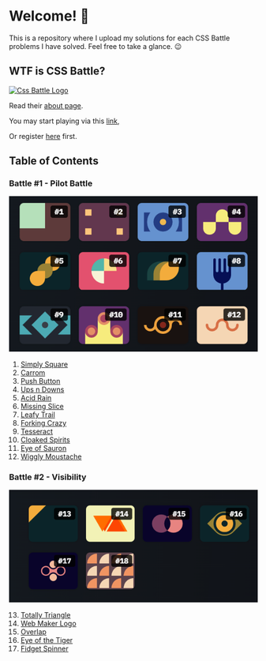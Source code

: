 # Welcome! 👋

This is a repository where I upload my solutions for each CSS Battle problems I have solved. Feel free to take a glance. 😉

## WTF is CSS Battle?

[![Css Battle Logo](https://cssbattle.dev/images/logo.svg)](https://cssbattle.dev/)

Read their [about page](https://cssbattle.dev/about).

You may start playing via this [link](https://cssbattle.dev/),

Or register [here](https://cssbattle.dev/login) first.

## Table of Contents

### Battle #1 - Pilot Battle

![Battle #1 Gallery](./assets/groups/001.pilot-battle.png)

1. [Simply Square](./battles/1.Pilot-Battle/001.simply-square.md)
2. [Carrom](./battles/1.Pilot-Battle/002.carrom.md)
3. [Push Button](./battles/1.Pilot-Battle/003.push-button.md)
4. [Ups n Downs](./battles/1.Pilot-Battle/004.ups-n-downs.md)
5. [Acid Rain](./battles/1.Pilot-Battle/005.acid-rain.md)
6. [Missing Slice](./battles/1.Pilot-Battle/006.missing-slice.md)
7. [Leafy Trail](./battles/1.Pilot-Battle/007.leafy-trail.md)
8. [Forking Crazy](./battles/1.Pilot-Battle/008.forking-crazy.md)
9. [Tesseract](./battles/1.Pilot-Battle/009.tesseract.md)
10. [Cloaked Spirits](./battles/1.Pilot-Battle/010.cloaked-spirits.md)
11. [Eye of Sauron](./battles/1.Pilot-Battle/011.eye-of-sauron.md)
12. [Wiggly Moustache](./battles/1.Pilot-Battle/012.wiggly-moustache.md)

### Battle #2 - Visibility

![Battle #2 Gallery](./assets/groups/002.visibility.png)

13. [Totally Triangle](./battles/2.Visibility/013.totally-triangle.md)
14. [Web Maker Logo](./battles/2.Visibility/014.web-maker-logo.md)
15. [Overlap](./battles/2.Visibility/015.overlap.md)
16. [Eye of the Tiger](/battles/2.Visibility/016.eye-of-the-tiger.md)
17. [Fidget Spinner](/battles/2.Visibility/017.fidget-spinner.md)
